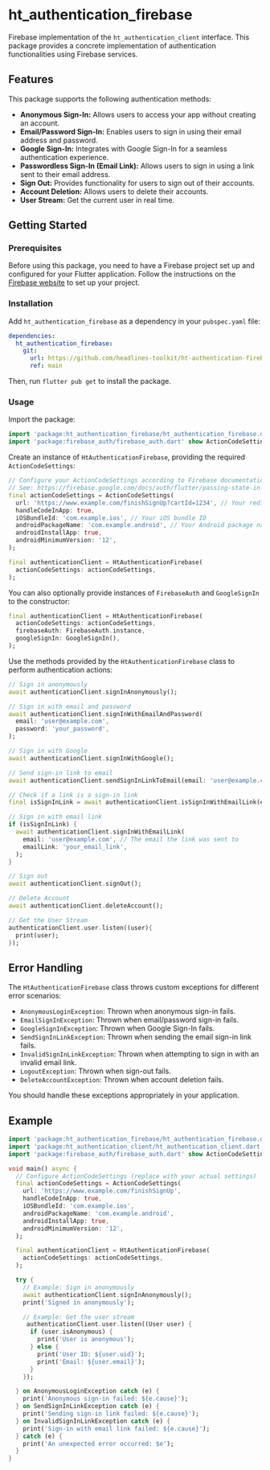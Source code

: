 # ht_authentication_firebase

Firebase implementation of the `ht_authentication_client` interface. This package provides a concrete implementation of authentication functionalities using Firebase services.

## Features

This package supports the following authentication methods:

*   **Anonymous Sign-In:** Allows users to access your app without creating an account.
*   **Email/Password Sign-In:** Enables users to sign in using their email address and password.
*   **Google Sign-In:** Integrates with Google Sign-In for a seamless authentication experience.
*   **Passwordless Sign-In (Email Link):** Allows users to sign in using a link sent to their email address.
*   **Sign Out:** Provides functionality for users to sign out of their accounts.
*   **Account Deletion:** Allows users to delete their accounts.
*   **User Stream:** Get the current user in real time.

## Getting Started

### Prerequisites

Before using this package, you need to have a Firebase project set up and configured for your Flutter application. Follow the instructions on the [Firebase website](https://firebase.google.com/docs/flutter/setup) to set up your project.

### Installation

Add `ht_authentication_firebase` as a dependency in your `pubspec.yaml` file:

```yaml
dependencies:
  ht_authentication_firebase:
    git:
      url: https://github.com/headlines-toolkit/ht-authentication-firebase.git
      ref: main
```
Then, run `flutter pub get` to install the package.

### Usage
Import the package:

```dart
import 'package:ht_authentication_firebase/ht_authentication_firebase.dart';
import 'package:firebase_auth/firebase_auth.dart' show ActionCodeSettings; // Import ActionCodeSettings
```
Create an instance of `HtAuthenticationFirebase`, providing the required `ActionCodeSettings`:

```dart
// Configure your ActionCodeSettings according to Firebase documentation
// See: https://firebase.google.com/docs/auth/flutter/passing-state-in-email-actions
final actionCodeSettings = ActionCodeSettings(
  url: 'https://www.example.com/finishSignUp?cartId=1234', // Your redirect URL
  handleCodeInApp: true,
  iOSBundleId: 'com.example.ios', // Your iOS bundle ID
  androidPackageName: 'com.example.android', // Your Android package name
  androidInstallApp: true,
  androidMinimumVersion: '12',
);

final authenticationClient = HtAuthenticationFirebase(
  actionCodeSettings: actionCodeSettings,
);
```
You can also optionally provide instances of `FirebaseAuth` and `GoogleSignIn` to the constructor:

```dart
final authenticationClient = HtAuthenticationFirebase(
  actionCodeSettings: actionCodeSettings,
  firebaseAuth: FirebaseAuth.instance,
  googleSignIn: GoogleSignIn(),
);
```

Use the methods provided by the `HtAuthenticationFirebase` class to perform authentication actions:
```dart
// Sign in anonymously
await authenticationClient.signInAnonymously();

// Sign in with email and password
await authenticationClient.signInWithEmailAndPassword(
  email: 'user@example.com',
  password: 'your_password',
);

// Sign in with Google
await authenticationClient.signInWithGoogle();

// Send sign-in link to email
await authenticationClient.sendSignInLinkToEmail(email: 'user@example.com');

// Check if a link is a sign-in link
final isSignInLink = await authenticationClient.isSignInWithEmailLink(emailLink: 'your_email_link');

// Sign in with email link
if (isSignInLink) {
  await authenticationClient.signInWithEmailLink(
    email: 'user@example.com', // The email the link was sent to
    emailLink: 'your_email_link',
  );
}

// Sign out
await authenticationClient.signOut();

// Delete Account
await authenticationClient.deleteAccount();

// Get the User Stream
authenticationClient.user.listen((user){
  print(user);
});
```

## Error Handling

The `HtAuthenticationFirebase` class throws custom exceptions for different error scenarios:

*   `AnonymousLoginException`: Thrown when anonymous sign-in fails.
*   `EmailSignInException`: Thrown when email/password sign-in fails.
*   `GoogleSignInException`: Thrown when Google Sign-In fails.
*   `SendSignInLinkException`: Thrown when sending the email sign-in link fails.
*   `InvalidSignInLinkException`: Thrown when attempting to sign in with an invalid email link.
*   `LogoutException`: Thrown when sign-out fails.
*   `DeleteAccountException`: Thrown when account deletion fails.

You should handle these exceptions appropriately in your application.

## Example
```dart
import 'package:ht_authentication_firebase/ht_authentication_firebase.dart';
import 'package:ht_authentication_client/ht_authentication_client.dart';
import 'package:firebase_auth/firebase_auth.dart' show ActionCodeSettings;

void main() async {
  // Configure ActionCodeSettings (replace with your actual settings)
  final actionCodeSettings = ActionCodeSettings(
    url: 'https://www.example.com/finishSignUp',
    handleCodeInApp: true,
    iOSBundleId: 'com.example.ios',
    androidPackageName: 'com.example.android',
    androidInstallApp: true,
    androidMinimumVersion: '12',
  );

  final authenticationClient = HtAuthenticationFirebase(
    actionCodeSettings: actionCodeSettings,
  );

  try {
    // Example: Sign in anonymously
    await authenticationClient.signInAnonymously();
    print('Signed in anonymously');

    // Example: Get the user stream
     authenticationClient.user.listen((User user) {
      if (user.isAnonymous) {
        print('User is anonymous');
      } else {
        print('User ID: ${user.uid}');
        print('Email: ${user.email}');
      }
    });

  } on AnonymousLoginException catch (e) {
    print('Anonymous sign-in failed: ${e.cause}');
  } on SendSignInLinkException catch (e) {
    print('Sending sign-in link failed: ${e.cause}');
  } on InvalidSignInLinkException catch (e) {
    print('Sign-in with email link failed: ${e.cause}');
  } catch (e) {
    print('An unexpected error occurred: $e');
  }
}
```
